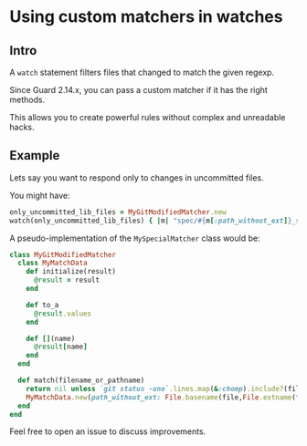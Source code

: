 # Using custom matchers in watches

## Intro

A `watch` statement filters files that changed to match the given regexp.

Since Guard 2.14.x, you can pass a custom matcher if it has the right methods.

This allows you to create powerful rules without complex and unreadable hacks.

## Example

Lets say you want to respond only to changes in uncommitted files. 

You might have:

```ruby
only_uncommitted_lib_files = MyGitModifiedMatcher.new
watch(only_uncommitted_lib_files) { |m| "spec/#{m[:path_without_ext]}_spec.rb" }
```

A pseudo-implementation of the `MySpecialMatcher` class would be:

```ruby
class MyGitModifiedMatcher
  class MyMatchData
    def initialize(result)
      @result = result
    end

    def to_a
      @result.values
    end

    def [](name)
      @result[name]
    end
  end

  def match(filename_or_pathname)
    return nil unless `git status -uno`.lines.map(&:chomp).include?(filename_or_pathname)
    MyMatchData.new(path_without_ext: File.basename(file,File.extname(file)))
  end
end
```

Feel free to open an issue to discuss improvements.